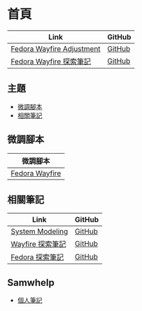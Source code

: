 

# 首頁

| Link | GitHub |
| ---- | ------ |
| [Fedora Wayfire Adjustment](https://samwhelp.github.io/fedora-wayfire-adjustment/) | [GitHub](https://github.com/samwhelp/fedora-wayfire-adjustment) |
| [Fedora Wayfire 探索筆記](https://samwhelp.github.io/note-about-fedora-wayfire/) | [GitHub](https://github.com/samwhelp/note-about-fedora-wayfire) |




## 主題

* [微調腳本](#微調腳本)
* [相關筆記](#相關筆記)




## 微調腳本

| 微調腳本 |
| -------- |
| [Fedora Wayfire](https://github.com/samwhelp/fedora-wayfire-adjustment/tree/main/prototype/main/wayfire-config/Main) |




## 相關筆記

| Link | GitHub |
| ---- | ------ |
| [System Modeling](https://samwhelp.github.io/system-modeling/) | [GitHub](https://github.com/samwhelp/system-modeling) |
| [Wayfire 探索筆記](https://samwhelp.github.io/note-about-wayfire/) | [GitHub](https://github.com/samwhelp/note-about-wayfire) |
| [Fedora 探索筆記](https://samwhelp.github.io/note-about-fedora/) | [GitHub](https://github.com/samwhelp/note-about-fedora) |




## Samwhelp

* [個人筆記](https://samwhelp.github.io/book/)
